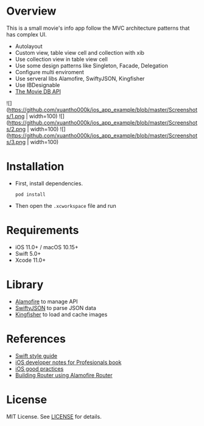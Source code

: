 # Overview

This is a small movie's info app follow the MVC architecture patterns that has complex UI.

- Autolayout
- Custom view, table view cell and collection with xib
- Use collection view in table view cell
- Use some design patterns like Singleton, Facade, Delegation
- Configure multi enviroment
- Use serveral libs Alamofire, SwiftyJSON, Kingfisher
- Use IBDesignable
- [The Movie DB API](https://www.themoviedb.org/)

![](https://github.com/xuantho000k/ios_app_example/blob/master/Screenshots/1.png | width=100) ![](https://github.com/xuantho000k/ios_app_example/blob/master/Screenshots/2.png | width=100) ![](https://github.com/xuantho000k/ios_app_example/blob/master/Screenshots/3.png | width=100)

# Installation

- First, install dependencies.

  `pod install`
  
- Then open the `.xcworkspace` file and run

# Requirements

- iOS 11.0+ / macOS 10.15+
- Swift 5.0+
- Xcode 11.0+

# Library

- [Alamofire](https://github.com/Alamofire/Alamofire) to manage API
- [SwiftyJSON](https://github.com/SwiftyJSON/SwiftyJSON) to parse JSON data
- [Kingfisher](https://github.com/onevcat/Kingfisher) to load and cache images

# References

- [Swift style guide](https://github.com/raywenderlich/swift-style-guide)
- [iOS developer notes for Profesionals book](https://goalkicker.com/iOSBook/)
- [iOS good practices](https://github.com/futurice/ios-good-practices)
- [Building Router using Alamofire Router](https://chaione.com/blog/routers-swift-protocol-oriented-1/)

# License
MIT License. See [LICENSE](https://github.com/xuantho000k/ios_app_example/blob/master/LICENSE) for details.
